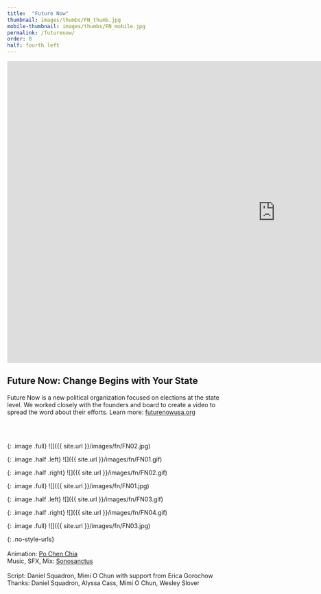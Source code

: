 ```yaml
---
title:  "Future Now"
thumbnail: images/thumbs/FN_thumb.jpg
mobile-thumbnail: images/thumbs/FN_mobile.jpg
permalink: /futurenow/
order: 8
half: fourth left
---
```

<div class='embed-container'>
 <iframe src="https://player.vimeo.com/video/276776307?loop=0&color=f16961&title=0&byline=0&portrait=0" width="1250" height="703" frameborder="0" webkitallowfullscreen mozallowfullscreen allowfullscreen></iframe>
</div>

## **Future Now: Change Begins with Your State**

Future Now is a new political organization focused on elections at the state level. We worked closely with the founders and board to create a video to spread the word about their efforts. Learn more: [futurenowusa.org](futurenowusa.org)

<br/>
<br/>

{: .image .full}
![]({{ site.url }}/images/fn/FN02.jpg)

{: .image .half .left}
![]({{ site.url }}/images/fn/FN01.gif)

{: .image .half .right}
![]({{ site.url }}/images/fn/FN02.gif)

{: .image .full}
![]({{ site.url }}/images/fn/FN01.jpg)


{: .image .half .left}
![]({{ site.url }}/images/fn/FN03.gif)

{: .image .half .right}
![]({{ site.url }}/images/fn/FN04.gif)

{: .image .full}
![]({{ site.url }}/images/fn/FN03.jpg)

{: .no-style-urls}
<br/>
<br/>
Animation: [Po Chen Chia](http://pochenchia.com/)<br/>
Music, SFX, Mix: [Sonosanctus](http://www.sonosanctus.com/)<br/>
<br/>
Script: Daniel Squadron, Mimi O Chun with support from Erica Gorochow<br/>
Thanks: Daniel Squadron, Alyssa Cass, Mimi O Chun, Wesley Slover<br/>


